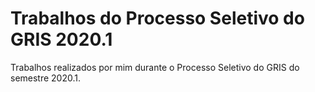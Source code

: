# Trabalhos do Processo Seletivo do GRIS 2020.1

Trabalhos realizados por mim durante o Processo Seletivo do GRIS do semestre 2020.1.